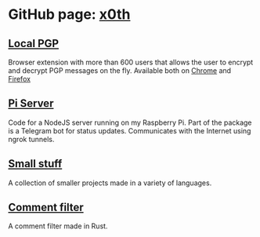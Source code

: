 # GitHub page: [x0th](https://github.com/x0th)

[Local PGP](https://github.com/x0th/Local-PGP)
---
Browser extension with more than 600 users that allows the user to encrypt and decrypt PGP messages on the fly. Available both on [Chrome](https://chrome.google.com/webstore/detail/local-pgp-browser-encrypt/hlcbdlnnolgaenfoddgdlmgjflcapbba) and [Firefox](https://addons.mozilla.org/en-US/firefox/addon/local-pgp/)

[Pi Server](https://github.com/x0th/PI-Server)
---
Code for a NodeJS server running on my Raspberry Pi. Part of the package is a Telegram bot for status updates. Communicates with the Internet using ngrok tunnels.

[Small stuff](https://github.com/x0th/Small-Stuff)
---
A collection of smaller projects made in a variety of languages.

[Comment filter](https://github.com/x0th/comment-filter)
---
A comment filter made in Rust.